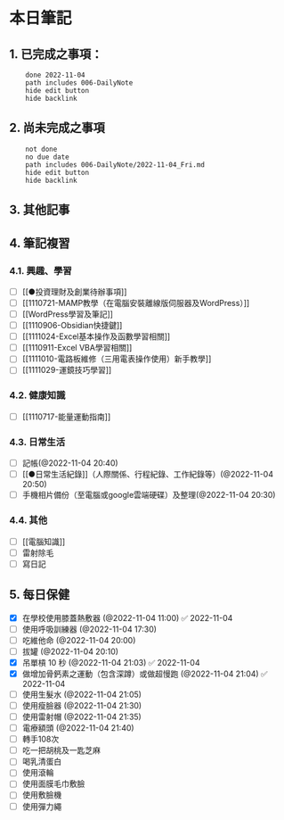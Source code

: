 
# 本日筆記


## 1. 已完成之事項：
```tasks
	done 2022-11-04
	path includes 006-DailyNote
	hide edit button 
	hide backlink
```

## 2. 尚未完成之事項
```tasks
	not done
	no due date
	path includes 006-DailyNote/2022-11-04_Fri.md
	hide edit button 
	hide backlink
```

## 3. 其他記事

## 4. 筆記複習
### 4.1. 興趣、學習
- [ ] [[●投資理財及創業待辦事項]]
- [ ] [[1110721-MAMP教學（在電腦安裝離線版伺服器及WordPress）]]
- [ ] [[WordPress學習及筆記]]
- [ ] [[1110906-Obsidian快捷鍵]]
- [ ] [[1111024-Excel基本操作及函數學習相關]]
- [ ] [[1110911-Excel VBA學習相關]]
- [ ] [[1111010-電路板維修（三用電表操作使用）新手教學]]
- [ ] [[1111029-運鏡技巧學習]]

### 4.2. 健康知識
- [ ] [[1110717-能量運動指南]]

### 4.3. 日常生活
- [ ] 記帳(@2022-11-04 20:40)
- [ ] [[●日常生活紀錄]]（人際關係、行程紀錄、工作紀錄等）(@2022-11-04 20:50)
- [ ] 手機相片備份（至電腦或google雲端硬碟）及整理(@2022-11-04 20:30)

### 4.4. 其他

- [ ] [[電腦知識]]
- [ ] 雷射除毛
- [ ] 寫日記

## 5. 每日保健
- [x] 在學校使用膝蓋熱敷器 (@2022-11-04 11:00) ✅ 2022-11-04
- [ ] 使用呼吸訓練器 (@2022-11-04 17:30)
- [ ] 吃維他命 (@2022-11-04 20:00)
- [ ] 拔罐 (@2022-11-04 20:10)
- [x] 吊單槓 10 秒 (@2022-11-04 21:03) ✅ 2022-11-04
- [x] 做增加骨鈣素之運動（包含深蹲）或做超慢跑 (@2022-11-04 21:04) ✅ 2022-11-04
- [ ] 使用生髮水 (@2022-11-04 21:05)
- [ ] 使用瘦臉器 (@2022-11-04 21:30)
- [ ] 使用雷射帽 (@2022-11-04 21:35)
- [ ] 電療額頭 (@2022-11-04 21:40)
- [ ] 轉手108次
- [ ] 吃一把胡桃及一匙芝麻
- [ ] 喝乳清蛋白
- [ ] 使用滾輪
- [ ] 使用面膜毛巾敷臉
- [ ] 使用敷臉機
- [ ] 使用彈力繩

